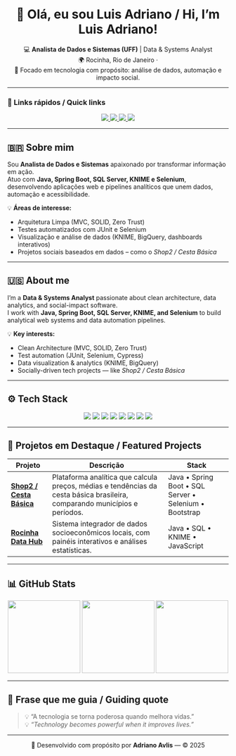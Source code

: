 <!-- ==================== -->
<!-- Adriano Avlis | GitHub Profile README -->
<!-- ==================== -->

<h1 align="center">👋 Olá, eu sou Luis Adriano  / Hi, I’m Luis Adriano!</h1>

<p align="center">
  💻 <b>Analista de Dados e Sistemas (UFF)</b> | Data & Systems Analyst <br>
  🌍 Rocinha, Rio de Janeiro · <br>
  🚀 Focado em tecnologia com propósito: análise de dados, automação e impacto social.
</p>

---

### 🔗 Links rápidos / Quick links

<p align="center">
  <a href="https://adrianoavlis.github.io/GitHub-Profile/" target="_blank">
    <img src="https://img.shields.io/badge/🌐_Portfolio-adrianoavlis.github.io-38bdf8?style=for-the-badge">
  </a>
  <a href="https://www.linkedin.com/in/luis-adriano-siva-972764124/" target="_blank">
    <img src="https://img.shields.io/badge/LinkedIn-Luis_Adriano-blue?style=for-the-badge&logo=linkedin">
  </a>
  <a href="mailto:luisadriano@id.uff.br">
    <img src="https://img.shields.io/badge/Email-Contact-white?style=for-the-badge&logo=gmail">
  </a>
  <a href="https://github.com/adrianoavlis">
    <img src="https://img.shields.io/badge/GitHub-adrianoavlis-black?style=for-the-badge&logo=github">
  </a>
</p>

---

## 🇧🇷 Sobre mim

Sou **Analista de Dados e Sistemas** apaixonado por transformar informação em ação.  
Atuo com **Java, Spring Boot, SQL Server, KNIME e Selenium**, desenvolvendo aplicações web e pipelines analíticos que unem dados, automação e acessibilidade.  

💡 **Áreas de interesse:**
- Arquitetura Limpa (MVC, SOLID, Zero Trust)
- Testes automatizados com JUnit e Selenium
- Visualização e análise de dados (KNIME, BigQuery, dashboards interativos)
- Projetos sociais baseados em dados – como o *Shop2 / Cesta Básica*

---

## 🇺🇸 About me

I’m a **Data & Systems Analyst** passionate about clean architecture, data analytics, and social-impact software.  
I work with **Java, Spring Boot, SQL Server, KNIME, and Selenium** to build analytical web systems and data automation pipelines.

💡 **Key interests:**
- Clean Architecture (MVC, SOLID, Zero Trust)
- Test automation (JUnit, Selenium, Cypress)
- Data visualization & analytics (KNIME, BigQuery)
- Socially-driven tech projects — like *Shop2 / Cesta Básica*

---

## ⚙️ Tech Stack

<p align="center">
  <img src="https://img.shields.io/badge/Java-21-blue?style=for-the-badge&logo=openjdk">
  <img src="https://img.shields.io/badge/Spring_Boot-3.5-success?style=for-the-badge&logo=springboot">
  <img src="https://img.shields.io/badge/SQL_Server-DBA-critical?style=for-the-badge&logo=microsoftsqlserver">
  <img src="https://img.shields.io/badge/KNIME-Analytics-yellow?style=for-the-badge&logo=knime">
  <img src="https://img.shields.io/badge/Selenium-Testing-brightgreen?style=for-the-badge&logo=selenium">
  <img src="https://img.shields.io/badge/JUnit-5-orange?style=for-the-badge&logo=junit5">
  <img src="https://img.shields.io/badge/Bootstrap-5.3-563d7c?style=for-the-badge&logo=bootstrap">
  <img src="https://img.shields.io/badge/GitHub_Actions-CI/CD-blue?style=for-the-badge&logo=githubactions">
</p>

---

## 🧭 Projetos em Destaque / Featured Projects

| Projeto | Descrição | Stack |
|----------|------------|--------|
| [**Shop2 / Cesta Básica**](https://github.com/adrianoavlis/Shop2) | Plataforma analítica que calcula preços, médias e tendências da cesta básica brasileira, comparando municípios e períodos. | Java • Spring Boot • SQL Server • Selenium • Bootstrap |
| [**Rocinha Data Hub**](https://github.com/adrianoavlis/Rocinha) | Sistema integrador de dados socioeconômicos locais, com painéis interativos e análises estatísticas. | Java • SQL • KNIME • JavaScript |

---

## 📊 GitHub Stats

<p align="center">
  <img src="https://github-readme-stats.vercel.app/api?username=adrianoavlis&show_icons=true&theme=tokyonight&hide_border=true&count_private=true" height="165" />
  <img src="https://github-readme-stats.vercel.app/api/top-langs/?username=adrianoavlis&layout=compact&theme=tokyonight&hide_border=true" height="165" />
  <img src="https://streak-stats.demolab.com?user=adrianoavlis&theme=tokyonight&hide_border=true" height="165" />
</p>

---

## 💬 Frase que me guia / Guiding quote

> 💡 “A tecnologia se torna poderosa quando melhora vidas.”  
> 💡 *“Technology becomes powerful when it improves lives.”*

---

<p align="center">
  🚀 Desenvolvido com propósito por <b>Adriano Avlis</b> — © 2025
</p>
